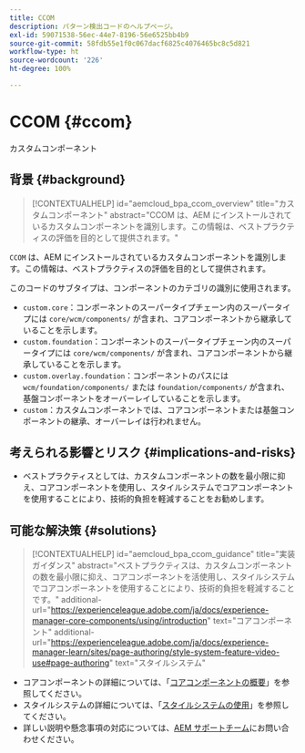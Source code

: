 ```yaml
---
title: CCOM
description: パターン検出コードのヘルプページ。
exl-id: 59071538-56ec-44e7-8196-56e6525bb4b9
source-git-commit: 58fdb55e1f0c067dacf6825c4076465bc8c5d821
workflow-type: ht
source-wordcount: '226'
ht-degree: 100%

---
```


# CCOM {#ccom}

カスタムコンポーネント

## 背景 {#background}

>[!CONTEXTUALHELP]
>id="aemcloud_bpa_ccom_overview"
>title="カスタムコンポーネント"
>abstract="CCOM は、AEM にインストールされているカスタムコンポーネントを識別します。この情報は、ベストプラクティスの評価を目的として提供されます。"

`CCOM` は、AEM にインストールされているカスタムコンポーネントを識別します。この情報は、ベストプラクティスの評価を目的として提供されます。

このコードのサブタイプは、コンポーネントのカテゴリの識別に使用されます。

* `custom.core`：コンポーネントのスーパータイプチェーン内のスーパータイプには `core/wcm/components/` が含まれ、コアコンポーネントから継承していることを示します。
* `custom.foundation`：コンポーネントのスーパータイプチェーン内のスーパータイプには `core/wcm/components/` が含まれ、コアコンポーネントから継承していることを示します。
* `custom.overlay.foundation`：コンポーネントのパスには `wcm/foundation/components/` または `foundation/components/` が含まれ、基盤コンポーネントをオーバーレイしていることを示します。
* `custom`：カスタムコンポーネントでは、コアコンポーネントまたは基盤コンポーネントの継承、オーバーレイは行われません。

## 考えられる影響とリスク {#implications-and-risks}

* ベストプラクティスとしては、カスタムコンポーネントの数を最小限に抑え、コアコンポーネントを使用し、スタイルシステムでコアコンポーネントを使用することにより、技術的負担を軽減することをお勧めします。

## 可能な解決策 {#solutions}

>[!CONTEXTUALHELP]
>id="aemcloud_bpa_ccom_guidance"
>title="実装ガイダンス"
>abstract="ベストプラクティスは、カスタムコンポーネントの数を最小限に抑え、コアコンポーネントを活使用し、スタイルシステムでコアコンポーネントを使用することにより、技術的負担を軽減することです。"
>additional-url="https://experienceleague.adobe.com/ja/docs/experience-manager-core-components/using/introduction" text="コアコンポーネント"
>additional-url="https://experienceleague.adobe.com/ja/docs/experience-manager-learn/sites/page-authoring/style-system-feature-video-use#page-authoring" text="スタイルシステム"

* コアコンポーネントの詳細については、「[コアコンポーネントの概要](https://experienceleague.adobe.com/ja/docs/experience-manager-core-components/using/introduction)」を参照してください。
* スタイルシステムの詳細については、「[スタイルシステムの使用](https://experienceleague.adobe.com/ja/docs/experience-manager-learn/sites/page-authoring/style-system-feature-video-use#page-authoring)」を参照してください。
* 詳しい説明や懸念事項の対応については、[AEM サポートチーム](https://helpx.adobe.com/jp/enterprise/using/support-for-experience-cloud.html)にお問い合わせください。
